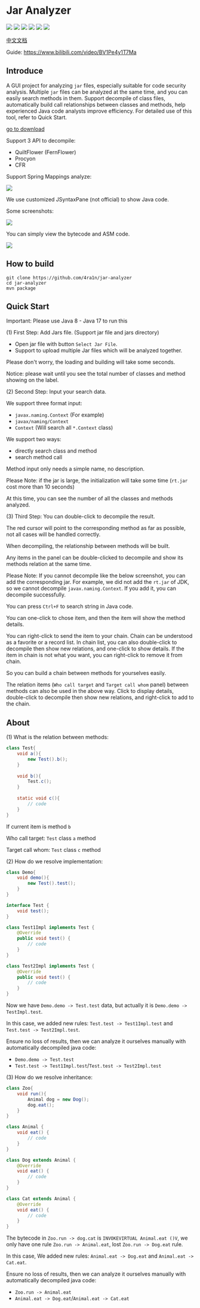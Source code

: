# Jar Analyzer
![](https://img.shields.io/badge/build-passing-brightgreen)
![](https://img.shields.io/badge/build-Java%208-orange)
![](https://img.shields.io/badge/build-Java%2011-orange)
![](https://img.shields.io/github/downloads/4ra1n/jar-analyzer/total)
![](https://img.shields.io/github/v/release/4ra1n/jar-analyzer)
![](https://img.shields.io/badge/Java%20Code%20Lines-2538-orange)

[中文文档](doc/README.md)

Guide: https://www.bilibili.com/video/BV1Pe4y1T7Ma

## Introduce

A GUI project for analyzing `jar` files, especially suitable for code security analysis.
Multiple `jar` files can be analyzed at the same time, and you can easily search methods in them.
Support decompile of class files, automatically build call relationships between classes and methods, 
help experienced Java code analysts improve efficiency.
For detailed use of this tool, refer to Quick Start.

[go to download](https://github.com/4ra1n/jar-analyzer/releases/latest)

Support 3 API to decompile:
- QuiltFlower (FernFlower)
- Procyon
- CFR

Support Spring Mappings analyze:

![](img/00001.jpg)

We use customized JSyntaxPane (not official) to show Java code.

Some screenshots:

![](img/018.png)

You can simply view the bytecode and ASM code.

![](img/017.png)

## How to build

```shell
git clone https://github.com/4ra1n/jar-analyzer
cd jar-analyzer
mvn package
```

## Quick Start

Important: Please use Java 8 - Java 17 to run this

(1) First Step: Add Jars file. (Support jar file and jars directory)
- Open jar file with button `Select Jar File`.
- Support to upload multiple Jar files which will be analyzed together.

Please don't worry, the loading and building will take some seconds. 

Notice: please wait until you see the total number of classes and method showing on the label.

(2) Second Step: Input your search data.

We support three format input:
- `javax.naming.Context` (For example)
- `javax/naming/Context`
- `Context` (Will search all `*.Context` class)

We support two ways:
- directly search class and method
- search method call

Method input only needs a simple name, no description.

Please Note: if the jar is large, the initialization will take some time (`rt.jar` cost more than 10 seconds)

At this time, you can see the number of all the classes and methods analyzed.

(3) Third Step: You can double-click to decompile the result.

The red cursor will point to the corresponding method as far as possible, not all cases will be handled correctly.

When decompiling, the relationship between methods will be built.

Any items in the panel can be double-clicked to decompile and show its methods relation at the same time.

Please Note: If you cannot decompile like the below screenshot, you can add the corresponding jar. 
For example, we did not add the `rt.jar` of JDK, so we cannot decompile `javax.naming.Context`.
If you add it, you can decompile successfully.

You can press `Ctrl+F` to search string in Java code.

You can one-click to chose item, and then the item will show the method details.

You can right-click to send the item to your chain. Chain can be understood as a favorite or a record list.
In chain list, you can also double-click to decompile then show new relations, and one-click to show details.
If the item in chain is not what you want, you can right-click to remove it from chain.

So you can build a chain between methods for yourselves easily.

The relation items (`Who call target` and `Target call whom` panel) between methods can also be used in the above way.
Click to display details, double-click to decompile then show new relations, and right-click to add to the chain.

## About

(1) What is the relation between methods:

```java
class Test{
    void a(){
        new Test().b();
    }
    
    void b(){
        Test.c();
    }
    
    static void c(){
        // code
    }
}
```

If current item is method `b`

Who call target: `Test` class `a` method

Target call whom: `Test` class `c` method

(2) How do we resolve implementation:

```java
class Demo{
    void demo(){
        new Test().test();
    }
}

interface Test {
    void test();
}

class Test1Impl implements Test {
    @Override
    public void test() {
        // code
    }
}

class Test2Impl implements Test {
    @Override
    public void test() {
        // code
    }
}
```

Now we have `Demo.demo -> Test.test` data, but actually it is `Demo.demo -> TestImpl.test`. 

In this case, we added new rules: `Test.test -> Test1Impl.test` and `Test.test -> Test2Impl.test`.

Ensure no loss of results, then we can analyze it ourselves manually with automatically decompiled java code:
- `Demo.demo -> Test.test`
- `Test.test -> Test1Impl.test`/`Test.test -> Test2Impl.test`

(3) How do we resolve inheritance:

```java
class Zoo{
    void run(){
        Animal dog = new Dog();
        dog.eat();
    }
}

class Animal {
    void eat() {
        // code
    }
}

class Dog extends Animal {
    @Override
    void eat() {
        // code
    }
}

class Cat extends Animal {
    @Override
    void eat() {
        // code
    }
}
```

The bytecode in `Zoo.run -> dog.cat` is `INVOKEVIRTUAL Animal.eat ()V`, we only have one rule `Zoo.run -> Animal.eat`, lost `Zoo.run -> Dog.eat` rule.

In this case, We added new rules: `Animal.eat -> Dog.eat` and `Animal.eat -> Cat.eat`.

Ensure no loss of results, then we can analyze it ourselves manually with automatically decompiled java code:
- `Zoo.run -> Animal.eat`
- `Animal.eat -> Dog.eat`/`Animal.eat -> Cat.eat`
